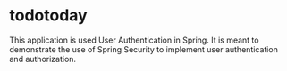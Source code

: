 # todotoday
This application is used User Authentication in Spring. It is meant to demonstrate the use of Spring Security to implement user authentication and authorization.
